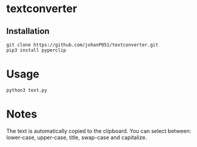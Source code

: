 # textconverter

## Installation
```
git clone https://github.com/johanP051/textconverter.git
pip3 install pyperclip
```

# Usage
```
python3 text.py
```

# Notes
The text is automatically copied to the clipboard.
You can select between: lower-case, upper-case, title, swap-case and capitalize.
